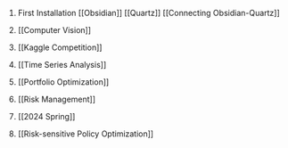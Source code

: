 1. First Installation
	[[Obsidian]]
	[[Quartz]]
	[[Connecting Obsidian-Quartz]]

2. [[Computer Vision]]

3. [[Kaggle Competition]]

4. [[Time Series Analysis]]

7. [[Portfolio Optimization]]

8. [[Risk Management]]

9. [[2024 Spring]]

10. [[Risk-sensitive Policy Optimization]]

